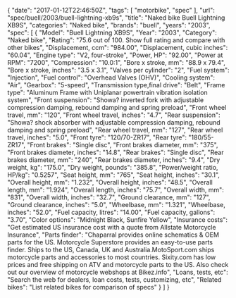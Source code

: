 {
    "date": "2017-01-12T22:46:50Z",
    "tags": [
        "motorbike",
        "spec"
    ],
    "url": "spec\/buell\/2003\/buell-lightning-xb9s",
    "title": "Naked bike Buell Lightning XB9S",
    "categories": "Naked bike",
    "brands": "buell",
    "years": "2003",
    "spec": [
        {
            "Model": "Buell Lightning XB9S",
            "Year": "2003",
            "Category": "Naked bike",
            "Rating": "75.6 out of 100. Show full rating and compare with other bikes",
            "Displacement, ccm": "984.00",
            "Displacement, cubic inches": "60.04",
            "Engine type": "V2, four-stroke",
            "Power, HP": "92.00",
            "Power at RPM": "7200",
            "Compression": "10.0:1",
            "Bore x stroke, mm": "88.9 x 79.4",
            "Bore x stroke, inches": "3.5 x 3.1",
            "Valves per cylinder": "2",
            "Fuel system": "Injection",
            "Fuel control": "Overhead Valves (OHV)",
            "Cooling system": "Air",
            "Gearbox": "5-speed",
            "Transmission type,final drive": "Belt",
            "Frame type": "Aluminum Frame with Uniplanar powertrain vibration isolation system",
            "Front suspension": "Showa? inverted fork with adjustable compression damping, rebound damping and spring preload",
            "Front wheel travel, mm": "120",
            "Front wheel travel, inches": "4.7",
            "Rear suspension": "Showa? shock absorber with adjustable compression damping, rebound damping and spring preload",
            "Rear wheel travel, mm": "127",
            "Rear wheel travel, inches": "5.0",
            "Front tyre": "120\/70-ZR17",
            "Rear tyre": "180\/55-ZR17",
            "Front brakes": "Single disc",
            "Front brakes diameter, mm": "375",
            "Front brakes diameter, inches": "14.8",
            "Rear brakes": "Single disc",
            "Rear brakes diameter, mm": "240",
            "Rear brakes diameter, inches": "9.4",
            "Dry weight, kg": "175.0",
            "Dry weight, pounds": "385.8",
            "Power\/weight ratio, HP\/kg": "0.5257",
            "Seat height, mm": "765",
            "Seat height, inches": "30.1",
            "Overall height, mm": "1.232",
            "Overall height, inches": "48.5",
            "Overall length, mm": "1.924",
            "Overall length, inches": "75.7",
            "Overall width, mm": "831",
            "Overall width, inches": "32.7",
            "Ground clearance, mm": "127",
            "Ground clearance, inches": "5.0",
            "Wheelbase, mm": "1.321",
            "Wheelbase, inches": "52.0",
            "Fuel capacity, litres": "14.00",
            "Fuel capacity, gallons": "3.70",
            "Color options": "Midnight Black, Sunfire Yellow",
            "Insurance costs": "Get estimated US insurance cost with a quote from Allstate Motorcycle Insurance",
            "Parts finder": "Chaparral provides online schematics & OEM parts for the US.   Motorcycle Superstore provides an easy-to-use parts finder. Ships to the US, Canada, UK and Australia.MotoSport.com ships motorcycle parts and accessories to most countries.    Sixity.com has low prices and free shipping on ATV and motorcycle parts to the US. Also check out our overview of motorcycle webshops at Bikez.info",
            "Loans, tests, etc": "Search the web for dealers, loan costs, tests, customizing, etc",
            "Related bikes": "List related bikes for comparison of specs"
        }
    ]
}